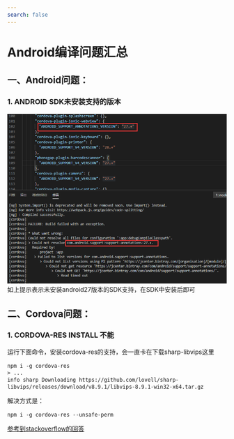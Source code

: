 ```yaml
---
search: false
---
```


# Android编译问题汇总

## 一、Android问题：
### 1. ANDROID SDK未安装支持的版本
![android_sdk_support_error](./android_sdk_support_error.png)
如上提示表示未安装android27版本的SDK支持，在SDK中安装后即可

## 二、Cordova问题：
### 1. CORDOVA-RES INSTALL 不能
运行下面命令，安装cordova-res的支持，会一直卡在下载sharp-libvips这里
```shell
npm i -g cordova-res
> ...
info sharp Downloading https://github.com/lovell/sharp-libvips/releases/download/v8.9.1/libvips-8.9.1-win32-x64.tar.gz
```

解决方式是：
```shell
npm i -g cordova-res --unsafe-perm
```
[参考到stackoverflow的回答](https://stackoverflow.com/questions/58539787/cordova-res-not-installing-in-ionic-cordova)